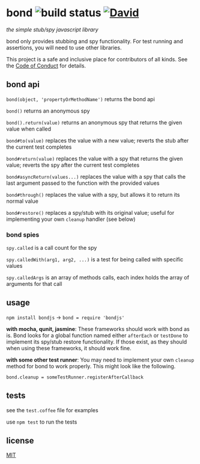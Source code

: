 # bond ![build status](https://travis-ci.org/EndangeredMassa/bond.png)  [![David](https://david-dm.org/EndangeredMassa/bond.png)](https://david-dm.org/EndangeredMassa/bond)

_the simple stub/spy javascript library_

bond only provides stubbing and spy functionality.
For test running and assertions,
you will need to use other libraries.

This project is a safe and inclusive place
for contributors of all kinds.
See the [Code of Conduct](CODE_OF_CONDUCT.md)
for details.


## bond api

`bond(object, 'propertyOrMethodName')` returns the bond api

`bond()` returns an anonymous spy

`bond().return(value)` returns an anonymous spy that returns the given value when called

`bond#to(value)` replaces the value with a new value; reverts the stub after the current test completes

`bond#return(value)` replaces the value with a spy that returns the given value; reverts the spy after the current test completes

`bond#asyncReturn(values...)` replaces the value with a spy that calls the last argument passed to the function with the provided values

`bond#through()` replaces the value with a spy, but allows it to return its normal value

`bond#restore()` replaces a spy/stub with its original value; useful for implementing your own `cleanup` handler (see below)

### bond spies

`spy.called` is a call count for the spy

`spy.calledWith(arg1, arg2, ...)` is a test for being called with specific values

`spy.calledArgs` is an array of methods calls, each index holds the array of arguments for that call

## usage

`npm install bondjs` -> `bond = require 'bondjs'`

**with mocha, qunit, jasmine**: These frameworks should work with bond as is. Bond looks for a global function named either `afterEach` or `testDone` to implement its spy/stub restore functionality. If those exist, as they should when using these frameworks, it should work fine.

**with some other test runner**: You may need to implement your own `cleanup` method for bond to work properly. This might look like the following.

`bond.cleanup = someTestRunner.registerAfterCallback`

## tests

see the `test.coffee` file for examples

use `npm test` to run the tests

## license

[MIT](LICENSE)

